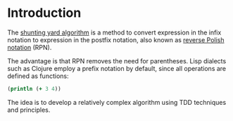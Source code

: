 # Introduction

The [shunting yard algorithm](https://en.wikipedia.org/wiki/Shunting_yard_algorithm)
is a method to convert expression in the infix notation to expression in the postfix
notation, also known as 
[reverse Polish notation](https://en.wikipedia.org/wiki/Reverse_Polish_notation) (RPN).

The advantage is that RPN removes the need for parentheses. Lisp dialects such as Clojure
employ a prefix notation by default, since all operations are defined as functions:

```clojure
(println (+ 3 4))
```

The idea is to develop a relatively complex algorithm using TDD techniques and
principles.
